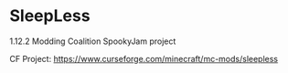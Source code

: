 # SleepLess
1.12.2 Modding Coalition SpookyJam project

CF Project: https://www.curseforge.com/minecraft/mc-mods/sleepless
